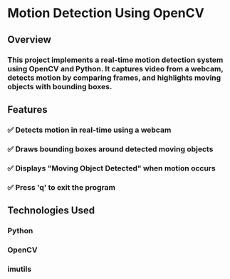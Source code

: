 # Motion Detection Using OpenCV
## Overview
### This project implements a real-time motion detection system using OpenCV and Python. It captures video from a webcam, detects motion by comparing frames, and highlights moving objects with bounding boxes.

## Features
### ✅ Detects motion in real-time using a webcam
### ✅ Draws bounding boxes around detected moving objects
### ✅ Displays "Moving Object Detected" when motion occurs
### ✅ Press 'q' to exit the program

## Technologies Used
### Python
### OpenCV
### imutils
